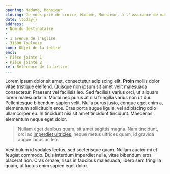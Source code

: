 ```yaml
---
opening: Madame, Monsieur 
closing: Je vous prie de croire, Madame, Monsieur, à l'assurance de ma considération distinguée,
date: \today{} 
address: 
- Nom du destinataire
- 
- 1 avenue de l'Eglise 
- 31500 Toulouse 
conc: Objet de la lettre
encl:
- Pièce jointe 1 
- Pièce jointe 2 
ref: Référence de la lettre
...
```


Lorem ipsum dolor sit amet, consectetur adipiscing elit. **Proin** mollis dolor vitae tristique eleifend. Quisque non ipsum sit amet velit malesuada consectetur. Praesent vel facilisis leo. Sed facilisis varius orci, ut aliquam lorem malesuada in. Morbi nec purus at nisi fringilla varius non ut dui. Pellentesque bibendum sapien velit. Nulla purus justo, congue eget enim a, elementum sollicitudin eros. Cras porta augue ligula, vel adipiscing odio ullamcorper eu. In tincidunt nisi sit amet tincidunt tincidunt. Maecenas elementum neque eget dolor. 

> Nullam eget dapibus quam, sit amet sagittis magna. Nam tincidunt, orci ac [imperdiet ultricies](https://example.com), neque metus ultrices quam, id gravida augue lacus ac leo. 

Vestibulum id sodales lectus, sed scelerisque quam. Nullam auctor mi et feugiat commodo. Duis interdum imperdiet nulla, vitae bibendum eros placerat non. Cras ornare, risus in faucibus malesuada, libero sem fringilla quam, ut luctus enim sapien eget dolor.
